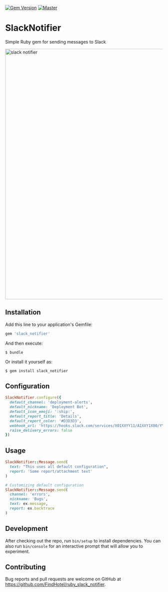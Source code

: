 [![Gem Version](https://img.shields.io/gem/v/slack_notifier.svg)](https://rubygems.org/gems/slack_notifier)
[![Master](https://travis-ci.org/FindHotel/ruby_slack_notifier.svg?branch=master)](https://travis-ci.org/FindHotel/ruby_slack_notifier)

# SlackNotifier

Simple Ruby gem for sending messages to Slack

<img width="800" alt="slack notifier" src="https://user-images.githubusercontent.com/6284234/27587063-3037ceba-5b43-11e7-82a6-fbe2c13952f2.png">

## Installation

Add this line to your application's Gemfile:

```ruby
gem 'slack_notifier'
```

And then execute:

    $ bundle

Or install it yourself as:

    $ gem install slack_notifier

## Configuration

```ruby
SlackNotifier.configure({
  default_channel: 'deployment-alerts',
  default_nickname: 'Deployment Bot',
  default_icon_emoji: ':ship:',
  default_report_title: 'Details',
  default_report_color: '#D3D3D3',
  webhook_url: 'https://hooks.slack.com/services/X01XXYY11/A1XXY1X00/YYYYYYYYYYYYYYYYYY',
  raise_delivery_errors: false
})
```

## Usage
```ruby
SlackNotifier::Message.send(
  text: "This uses all default configuration",
  report: 'Some report/attachment text'
)

# Customizing default configuration
SlackNotifier::Message.send(
  channel: 'errors',
  nickname: 'Bugs',
  text: ex.message,
  report: ex.backtrace
)
```

## Development

After checking out the repo, run `bin/setup` to install dependencies. You can also run `bin/console` for an interactive prompt that will allow you to experiment.

## Contributing

Bug reports and pull requests are welcome on GitHub at https://github.com/FindHotel/ruby_slack_notifier.
